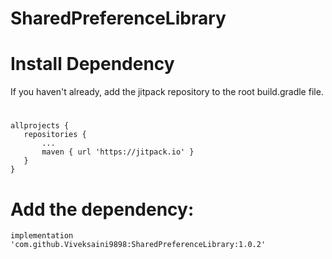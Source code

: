 # SharedPreferenceLibrary


# Install Dependency

If you haven't already, add the jitpack repository to the root build.gradle file.

# 
    allprojects {
       repositories {
           ...
           maven { url 'https://jitpack.io' }
       }
    }
    
 # Add the dependency:

    implementation 'com.github.Viveksaini9898:SharedPreferenceLibrary:1.0.2'

 
